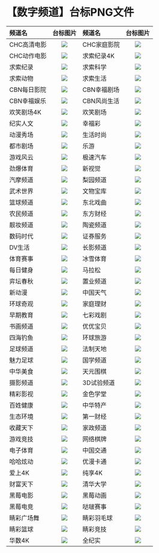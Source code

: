 # 【数字频道】台标PNG文件
|频道名|台标图片|频道名|台标图片|
|:---|:---:|:---|:---:|
|CHC高清电影|<img src="https://raw.githubusercontent.com/liuyilong80880/tvlog/main/img/CHC1.png">|CHC家庭影院|<img src="https://raw.githubusercontent.com/liuyilong80880/tvlog/main/img/CHC2.png">|
|CHC动作电影|<img src="https://raw.githubusercontent.com/liuyilong80880/tvlog/main/img/CHC3.png">|求索纪录4K|<img src="https://raw.githubusercontent.com/liuyilong80880/tvlog/main/img/Qiusuo5.png">|
|求索纪录|<img src="https://raw.githubusercontent.com/liuyilong80880/tvlog/main/img/Qiusuo1.png">|求索科学|<img src="https://raw.githubusercontent.com/liuyilong80880/tvlog/main/img/Qiusuo2.png">|
|求索动物|<img src="https://raw.githubusercontent.com/liuyilong80880/tvlog/main/img/Qiusuo3.png">|求索生活|<img src="https://raw.githubusercontent.com/liuyilong80880/tvlog/main/img/Qiusuo4.png">|
|CBN每日影院|<img src="https://raw.githubusercontent.com/liuyilong80880/tvlog/main/img/CBN1.png">|CBN幸福剧场|<img src="https://raw.githubusercontent.com/liuyilong80880/tvlog/main/img/CBN2.png">|
|CBN幸福娱乐|<img src="https://raw.githubusercontent.com/liuyilong80880/tvlog/main/img/CBN3.png">|CBN风尚生活|<img src="https://raw.githubusercontent.com/liuyilong80880/tvlog/main/img/CBN4.png">|
|欢笑剧场4K|<img src="https://raw.githubusercontent.com/liuyilong80880/tvlog/main/img/hxjc4k.png">|欢笑剧场|<img src="https://raw.githubusercontent.com/liuyilong80880/tvlog/main/img/hxjchd.png">|
|纪实人文|<img src="https://raw.githubusercontent.com/liuyilong80880/tvlog/main/img/jsrw.png">|幸福彩|<img src="https://raw.githubusercontent.com/liuyilong80880/tvlog/main/img/xfc.png">|
|动漫秀场|<img src="https://raw.githubusercontent.com/liuyilong80880/tvlog/main/img/dmxc.png">|生活时尚|<img src="https://raw.githubusercontent.com/liuyilong80880/tvlog/main/img/shss.png">|
|都市剧场|<img src="https://raw.githubusercontent.com/liuyilong80880/tvlog/main/img/dsjc.png">|乐游|<img src="https://raw.githubusercontent.com/liuyilong80880/tvlog/main/img/leyou.png">|
|游戏风云|<img src="https://raw.githubusercontent.com/liuyilong80880/tvlog/main/img/yxfy.png">|极速汽车|<img src="https://raw.githubusercontent.com/liuyilong80880/tvlog/main/img/jsqc.png">|
|劲爆体育|<img src="https://raw.githubusercontent.com/liuyilong80880/tvlog/main/img/jbty.png">|新视觉|<img src="https://raw.githubusercontent.com/liuyilong80880/tvlog/main/img/xsj.png">|
|汽摩频道|<img src="https://raw.githubusercontent.com/liuyilong80880/tvlog/main/img/qmpd.png">|梨园频道|<img src="https://raw.githubusercontent.com/liuyilong80880/tvlog/main/img/lypd.png">|
|武术世界|<img src="https://raw.githubusercontent.com/liuyilong80880/tvlog/main/img/wssj.png">|文物宝库|<img src="https://raw.githubusercontent.com/liuyilong80880/tvlog/main/img/wwbk.png">|
|篮球频道|<img src="https://raw.githubusercontent.com/liuyilong80880/tvlog/main/img/lqpd.png">|东北戏曲|<img src="https://raw.githubusercontent.com/liuyilong80880/tvlog/main/img/dbxq.png">|
|农民频道|<img src="https://raw.githubusercontent.com/liuyilong80880/tvlog/main/img/nmpd.png">|东方财经|<img src="https://raw.githubusercontent.com/liuyilong80880/tvlog/main/img/dfcj.png">|
|靓妆频道|<img src="https://raw.githubusercontent.com/liuyilong80880/tvlog/main/img/liangzhuang.png">|陶瓷频道|<img src="https://raw.githubusercontent.com/liuyilong80880/tvlog/main/img/tcpd.png">|
|数码时代|<img src="https://raw.githubusercontent.com/liuyilong80880/tvlog/main/img/smsd.png">|证券服务|<img src="https://raw.githubusercontent.com/liuyilong80880/tvlog/main/img/inbm.png">|
|DV生活|<img src="https://raw.githubusercontent.com/liuyilong80880/tvlog/main/img/dvsh.png">|长影频道|<img src="https://raw.githubusercontent.com/liuyilong80880/tvlog/main/img/cypd.png">|
|体育赛事|<img src="https://raw.githubusercontent.com/liuyilong80880/tvlog/main/img/tyss.png">|冰雪体育|<img src="https://raw.githubusercontent.com/liuyilong80880/tvlog/main/img/bxty.png">|
|每日健身|<img src="https://raw.githubusercontent.com/liuyilong80880/tvlog/main/img/mrjs.png">|马拉松|<img src="https://raw.githubusercontent.com/liuyilong80880/tvlog/main/img/malasong.png">|
|弈坛春秋|<img src="https://raw.githubusercontent.com/liuyilong80880/tvlog/main/img/ytcq.png">|置业频道|<img src="https://raw.githubusercontent.com/liuyilong80880/tvlog/main/img/zypd.png">|
|新动漫|<img src="https://raw.githubusercontent.com/liuyilong80880/tvlog/main/img/xindm.png">|中国天气|<img src="https://raw.githubusercontent.com/liuyilong80880/tvlog/main/img/zgtq.png">|
|环球奇观|<img src="https://raw.githubusercontent.com/liuyilong80880/tvlog/main/img/hyqg.png">|家庭理财|<img src="https://raw.githubusercontent.com/liuyilong80880/tvlog/main/img/jtlc.png">|
|早期教育|<img src="https://raw.githubusercontent.com/liuyilong80880/tvlog/main/img/zqjy.png">|七彩戏剧|<img src="https://raw.githubusercontent.com/liuyilong80880/tvlog/main/img/qcxj.png">|
|书画频道|<img src="https://raw.githubusercontent.com/liuyilong80880/tvlog/main/img/shpd.png">|优优宝贝|<img src="https://raw.githubusercontent.com/liuyilong80880/tvlog/main/img/yybb.png">|
|四海钓鱼|<img src="https://raw.githubusercontent.com/liuyilong80880/tvlog/main/img/shdy.png">|环球旅游|<img src="https://raw.githubusercontent.com/liuyilong80880/tvlog/main/img/hqly.png">|
|足球频道|<img src="https://raw.githubusercontent.com/liuyilong80880/tvlog/main/img/zqpd.png">|法制天地|<img src="https://raw.githubusercontent.com/liuyilong80880/tvlog/main/img/fztd.png">|
|魅力足球|<img src="https://raw.githubusercontent.com/liuyilong80880/tvlog/main/img/mlzq.png">|国学频道|<img src="https://raw.githubusercontent.com/liuyilong80880/tvlog/main/img/gxpd.png">|
|中华美食|<img src="https://raw.githubusercontent.com/liuyilong80880/tvlog/main/img/zhms.png">|天元围棋|<img src="https://raw.githubusercontent.com/liuyilong80880/tvlog/main/img/tywq.png">|
|摄影频道|<img src="https://raw.githubusercontent.com/liuyilong80880/tvlog/main/img/sypd.png">|3D试验频道|<img src="https://raw.githubusercontent.com/liuyilong80880/tvlog/main/img/sz3dsypd.png">|
|精彩影视|<img src="https://raw.githubusercontent.com/liuyilong80880/tvlog/main/img/jcys.png">|金色学堂|<img src="https://raw.githubusercontent.com/liuyilong80880/tvlog/main/img/jsxt.png">|
|百姓健康|<img src="https://raw.githubusercontent.com/liuyilong80880/tvlog/main/img/bxjk.png">|中华特产|<img src="https://raw.githubusercontent.com/liuyilong80880/tvlog/main/img/zhtc.png">|
|生态环境|<img src="https://raw.githubusercontent.com/liuyilong80880/tvlog/main/img/sthj.png">|第一财经|<img src="https://raw.githubusercontent.com/liuyilong80880/tvlog/main/img/dycj.png">|
|收藏天下|<img src="https://raw.githubusercontent.com/liuyilong80880/tvlog/main/img/sctx.png">|家政频道|<img src="https://raw.githubusercontent.com/liuyilong80880/tvlog/main/img/jzpd.png">|
|游戏竞技|<img src="https://raw.githubusercontent.com/liuyilong80880/tvlog/main/img/yxjj.png">|网络棋牌|<img src="https://raw.githubusercontent.com/liuyilong80880/tvlog/main/img/wlqp.png">|
|电子体育|<img src="https://raw.githubusercontent.com/liuyilong80880/tvlog/main/img/dzty.png">|中国交通|<img src="https://raw.githubusercontent.com/liuyilong80880/tvlog/main/img/zgjt.png">|
|哈哈炫动|<img src="https://raw.githubusercontent.com/liuyilong80880/tvlog/main/img/hhxd.png">|优漫卡通|<img src="https://raw.githubusercontent.com/liuyilong80880/tvlog/main/img/ymkt.png">|
|爱上4K|<img src="https://raw.githubusercontent.com/liuyilong80880/tvlog/main/img/ah4k.png">|纯享4K|<img src="https://raw.githubusercontent.com/liuyilong80880/tvlog/main/img/cx4k.png">|
|财富天下|<img src="https://raw.githubusercontent.com/liuyilong80880/tvlog/main/img/cftx.png">|清华大学|<img src="https://raw.githubusercontent.com/liuyilong80880/tvlog/main/img/qhdx.png">|
|黑莓电影|<img src="https://raw.githubusercontent.com/liuyilong80880/tvlog/main/img/hmdy.png">|黑莓动画|<img src="https://raw.githubusercontent.com/liuyilong80880/tvlog/main/img/hmdh.png">|
|黑莓电竞|<img src="https://raw.githubusercontent.com/liuyilong80880/tvlog/main/img/hmdj.png">|哒啵赛事|<img src="https://raw.githubusercontent.com/liuyilong80880/tvlog/main/img/dbss.png">|
|睛彩广场舞|<img src="https://raw.githubusercontent.com/liuyilong80880/tvlog/main/img/jingcai01.png">|睛彩羽毛球|<img src="https://raw.githubusercontent.com/liuyilong80880/tvlog/main/img/jingcai02.png">|
|睛彩篮球|<img src="https://raw.githubusercontent.com/liuyilong80880/tvlog/main/img/jingcai03.png">|睛彩竞技|<img src="https://raw.githubusercontent.com/liuyilong80880/tvlog/main/img/jingcai04.png">
|华数4K|<img src="https://raw.githubusercontent.com/liuyilong80880/tvlog/main/img/huashu4k.png">|全纪实|<img src="https://raw.githubusercontent.com/liuyilong80880/tvlog/main/img/qjs.png">




